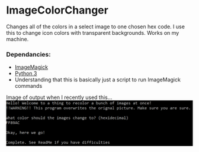 # ImageColorChanger
Changes all of the colors in a select image to one chosen hex code.
I use this to change icon colors with transparent backgrounds. Works on my machine.

### Dependancies:
- [ImageMagick](https://www.imagemagick.org/script/index.php)
- [Python 3](https://www.python.org/)
- Understanding that this is basically just a script to run ImageMagick commands

Image of output when I recently used this...
![Output Text](https://github.com/GregPikitis/ImageColorChanger/blob/master/output.png "Output Text")
